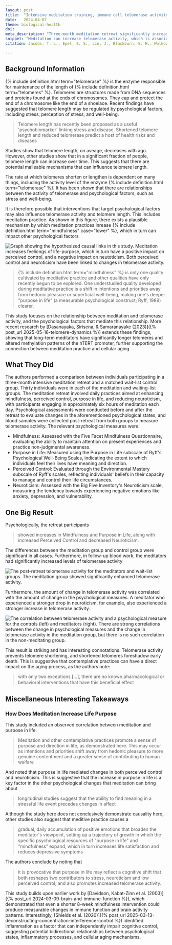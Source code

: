 ```yaml
---
layout: post
title:  "Intensive meditation training, immune cell telomerase activity, and psychological mediators"
date:   2024-04-07
theme: biological-health
doi:
meta_description: "Three-month meditation retreat significantly increased telomerase activity - a biomarker linked to cellular aging and longevity. Study reveals meditation's psychological benefits (purpose, control) directly correlated with biological changes that may slow cellular aging."
snippet: "Meditation can increase telomerase activity, which is associated with decreased health risks and diseases. This study found that participants in a three-month intensive meditation retreat showed increased telomerase activity, along with improvements in purpose in life, perceived control, and decreased neuroticism. The changes in telomerase activity were correlated with changes in psychological measures, suggesting that meditation can influence telomere length through psychological factors."
citation: Jacobs, T. L., Epel, E. S., Lin, J., Blackburn, E. H., Wolkowitz, O. M., Bridwell, D. A., Zanesco, A. P., Aichele, S. R., Sahdra, B. K., MacLean, K. A., King, B. G., Shaver, P. R., Rosenberg, E. L., Ferrer, E., Wallace, B. A., & Saron, C. D. (2011). Intensive meditation training, immune cell telomerase activity, and psychological mediators. In *Psychoneuroendocrinology* (Vol. 36, Issue 5, pp. 664–681). Elsevier BV. [10.1016/j.psyneuen.2010.09.010](https://doi.org/10.1016/j.psyneuen.2010.09.010)

---
```


## Background Information

{% include definition.html term="telomerase" %} is the enzyme responsible for maintenance of the length of {% include definition.html term="telomeres" %}. Telomeres are structures made from DNA sequences and proteins found at the ends of chromosomes. They cap and protect the end of a chromosome like the end of a shoelace. Recent findings have suggested that telomere length may be regulated by psychological factors, including stress, perception of stress, and well-being.

> Telomere length has recently been proposed as a useful 'psychobiomarker' linking stress and disease. Shortened telomere length and reduced telomerase predict a host of health risks and diseases

Studies show that telomere length, on aveage, decreases with ago.  However, other studies show that in a significant fraction of people, telomere length can increase over time.  This suggests that there are potential malleable mechanisms that can influence telomere length.

The rate at which telomeres shorten or lengthen is dependent on many things, including the activity level of the enzyme {% include definition.html term="telomerase" %}.  It has been shown that there are relationships between the activity of telomerase and psychological factors, such as stress and well-being.

It is therefore possible that interventions that target psychological factors may also influence telomerase activity and telomere length.  This includes meditation practice.  As shown in this figure, there exists a plausible mechanism by which meditation practices inrease {% include definition.html term="mindfulness" case="lower" %}, which in turn can impact other psychological factors

![Graph showing the hypothesized causal links in this study.  Meditation increases feeliongs of life-purpose, which in turn have a positive impact on perceived control, and a negative impact on neutoticism.  Both perceived control and neuroticism have been linked to changes in telomerase activity.](/assets/article_images/immune-telemorase-psychological-mediators/meditation_telomerase.png)

> {% include definition.html term="mindfulness" %} is only one quality cultivated by meditative practice and other qualities have only recently begun to be explored. One understudied quality developed during meditative practice is a shift in intentions and priorities away from hedonic pleasure or superﬁcial well-being, making one's deeper "purpose in life" (a measurable psychological construct; Ryff, 1989) clearer.

This study focuses on the relationship between meditation and telomerase activity, and the psychological factors that mediate this relationship. More recent research by [Dasanayaka, Sirisena, & Samaranayake (2023)]({% post_url 2025-05-16-telomere-dynamics %}) extends these findings, showing that long-term meditators have significantly longer telomeres and altered methylation patterns of the hTERT promoter, further supporting the connection between meditation practice and cellular aging.

## What They Did

The authors performed a comparison between individuals participating in a three-month intensive meditation retreat and a matched wait-list control group.  Thirty individuals were in each of the meditation and waiting-list groups.  The meditation retreat involved daily practices aimed at enhancing mindfulness, perceived control, purpose in life, and reducing neuroticism, with participants engaging in approximately six hours of meditation each day. Psychological assessments were conducted before and after the retreat to evaluate changes in the aforementioned psychological states, and blood samples were collected post-retreat from both groups to measure telomerase activity.  The relevant psychological measures were:

* Mindfulness: Assessed with the Five Facet Mindfulness Questionnaire, evaluating the ability to maintain attention on present experiences and practice non-judgmental awareness.
* Purpose in Life: Measured using the Purpose in Life subscale of Ryff's Psychological Well-Being Scales, indicating the extent to which individuals feel their lives have meaning and direction.
* Perceived Control: Evaluated through the Environmental Mastery subscale of Ryff's scales, reflecting individuals' beliefs in their capacity to manage and control their life circumstances.
* Neuroticism: Assessed with the Big Five Inventory's Neuroticism scale, measuring the tendency towards experiencing negative emotions like anxiety, depression, and vulnerability.

## One Big Result

Psychologically, the retreat participants

> showed increases in Mindfulness and Purpose in Life, along with increased Perceived Control and decreased Neuroticism.

The differences between the meditation group and control group were significant in all cases.  Furthermore, in follow-up blood work, the meditators had significantly increased levels of telomerase activity

![The post-retreat telomerase activity for the meditators and wait-list groups.  The meditation group showed significantly enhanced telomerase activity.](/assets/article_images/immune-telemorase-psychological-mediators/telomerase.png)

Furthermore, the amount of change in telomerase activity was correlated with the amount of change in the psychological measures.  A meditator who experienced a stronger drop in neuroticism, for example, also experienced a stronger increase in telomerase activity.

![The correlation between telomerase activity and a psychological measure for the controls (left) and meditators (right).  There are strong correlations between the change in psychological measures and the change in telomerase activity in the meditation group, but there is no such correlation in the non-meditating group.](/assets/article_images/immune-telemorase-psychological-mediators/psych_vs_telomerase.png)

This result is striking and has interesting connotations.  Telomerase activity prevents telomere shortening, and shortened telomeres foreshadow early death.  This is suggestive that contemplative practices can have a direct impact on the aging process, as the authors note:

>  with only two exceptions [...], there are no known pharmacological or behavioral interventions that have this beneﬁcial effect

## Miscellaneous Interesting Takeaways

### How Does Meditation Increase Life Purpose

This study included an observed correlation between meditation and purpose in life:

> Meditation and other contemplative practices promote a sense of purpose and direction in life, as demonstrated here. This may occur as intentions and priorities shift away from hedonic pleasure to more genuine contentment and a greater sense of contributing to human welfare

And noted that purpose in life mediated changes in both perceived control and neuroticism.  This is suggestive that the increase in purpose in life is a key factor in the other psychological changes that meditation can bring about.

>  longitudinal studies suggest that the ability to find meaning in a stressful life event precedes changes in affect

Although the study here does not conclusively demonstrate causality here, other studies also suggest that meditive practice causes a

> gradual, daily accumulation of positive emotions that broaden the meditator's viewpoint, setting up a trajectory of growth in which the speciﬁc psychological resources of "purpose in life" and "mindfulness" expand, which in turn increases life satisfaction and reduces depressive symptoms

The authors conclude by noting that

> it is provocative that purpose in life may reﬂect a cognitive shift that both reshapes two contributors to stress, neuroticism and low perceived control, and also promotes increased telomerase activity.

This study builds upon earlier work by [Davidson, Kabat-Zinn et al. (2003)]({% post_url 2024-03-09-brain-and-immune-function %}), which demonstrated that even a shorter 8-week mindfulness intervention could produce measurable changes in immune function and brain activity patterns. Interestingly, [Shields et al. (2020)]({% post_url 2025-03-13-deconstructing-concentration-interference-control %}) identified inflammation as a factor that can independently impair cognitive control, suggesting potential bidirectional relationships between psychological states, inflammatory processes, and cellular aging mechanisms.